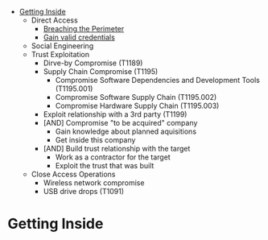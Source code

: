 
<!-- MarkdownTOC depth=3 autolink=true -->

- [Getting Inside](#getting-inside)
    - Direct Access
         - [Breaching the Perimeter](#breaching-the-perimeter)
         - [Gain valid credentials](#breaching-the-perimeter)
    - Social Engineering
    - Trust Exploitation
         - Dirve-by Compromise (T1189)
         - Supply Chain Compromise (T1195)
             - Compromise Software Dependencies and Development Tools (T1195.001) 
             - Compromise Software Supply Chain (T1195.002)
             - Compromise Hardware Supply Chain (T1195.003)
         - Exploit relationship with a 3rd party (T1199)
         - [AND] Compromise "to be acquired" company
             - Gain knowledge about planned aquisitions
             - Get inside this company 
         - [AND] Build trust relationship with the target
             - Work as a contractor for the target
             - Exploit the trust that was built
    - Close Access Operations
         - Wireless network compromise
         - USB drive drops (T1091)

<!-- /MarkdownTOC -->

# Getting Inside
